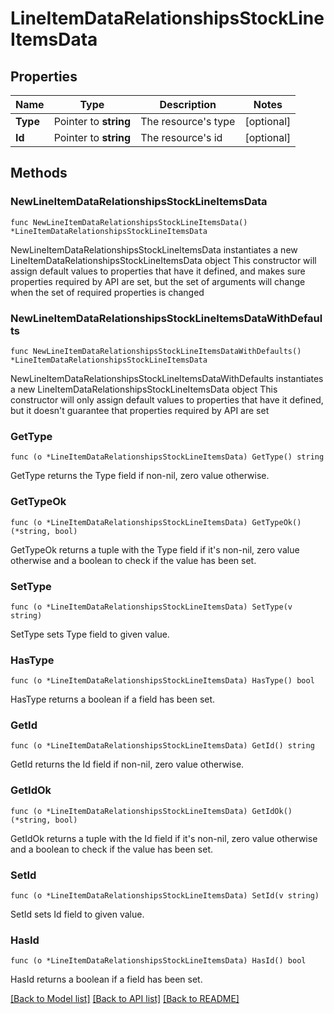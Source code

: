 # LineItemDataRelationshipsStockLineItemsData

## Properties

Name | Type | Description | Notes
------------ | ------------- | ------------- | -------------
**Type** | Pointer to **string** | The resource&#39;s type | [optional] 
**Id** | Pointer to **string** | The resource&#39;s id | [optional] 

## Methods

### NewLineItemDataRelationshipsStockLineItemsData

`func NewLineItemDataRelationshipsStockLineItemsData() *LineItemDataRelationshipsStockLineItemsData`

NewLineItemDataRelationshipsStockLineItemsData instantiates a new LineItemDataRelationshipsStockLineItemsData object
This constructor will assign default values to properties that have it defined,
and makes sure properties required by API are set, but the set of arguments
will change when the set of required properties is changed

### NewLineItemDataRelationshipsStockLineItemsDataWithDefaults

`func NewLineItemDataRelationshipsStockLineItemsDataWithDefaults() *LineItemDataRelationshipsStockLineItemsData`

NewLineItemDataRelationshipsStockLineItemsDataWithDefaults instantiates a new LineItemDataRelationshipsStockLineItemsData object
This constructor will only assign default values to properties that have it defined,
but it doesn't guarantee that properties required by API are set

### GetType

`func (o *LineItemDataRelationshipsStockLineItemsData) GetType() string`

GetType returns the Type field if non-nil, zero value otherwise.

### GetTypeOk

`func (o *LineItemDataRelationshipsStockLineItemsData) GetTypeOk() (*string, bool)`

GetTypeOk returns a tuple with the Type field if it's non-nil, zero value otherwise
and a boolean to check if the value has been set.

### SetType

`func (o *LineItemDataRelationshipsStockLineItemsData) SetType(v string)`

SetType sets Type field to given value.

### HasType

`func (o *LineItemDataRelationshipsStockLineItemsData) HasType() bool`

HasType returns a boolean if a field has been set.

### GetId

`func (o *LineItemDataRelationshipsStockLineItemsData) GetId() string`

GetId returns the Id field if non-nil, zero value otherwise.

### GetIdOk

`func (o *LineItemDataRelationshipsStockLineItemsData) GetIdOk() (*string, bool)`

GetIdOk returns a tuple with the Id field if it's non-nil, zero value otherwise
and a boolean to check if the value has been set.

### SetId

`func (o *LineItemDataRelationshipsStockLineItemsData) SetId(v string)`

SetId sets Id field to given value.

### HasId

`func (o *LineItemDataRelationshipsStockLineItemsData) HasId() bool`

HasId returns a boolean if a field has been set.


[[Back to Model list]](../README.md#documentation-for-models) [[Back to API list]](../README.md#documentation-for-api-endpoints) [[Back to README]](../README.md)


